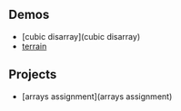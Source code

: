 ## Demos
- [cubic disarray](cubic disarray)
- [terrain](terrain)
## Projects
- [arrays assignment](arrays assignment)